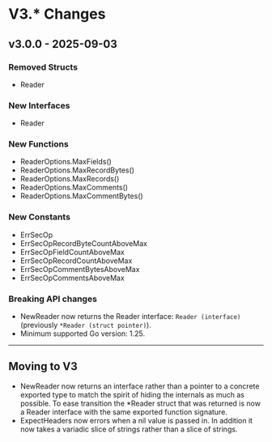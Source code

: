 # V3.* Changes

## v3.0.0 - 2025-09-03

### Removed Structs
- Reader

### New Interfaces
- Reader

### New Functions
- ReaderOptions.MaxFields()
- ReaderOptions.MaxRecordBytes()
- ReaderOptions.MaxRecords()
- ReaderOptions.MaxComments()
- ReaderOptions.MaxCommentBytes()

### New Constants
- ErrSecOp
- ErrSecOpRecordByteCountAboveMax
- ErrSecOpFieldCountAboveMax
- ErrSecOpRecordCountAboveMax
- ErrSecOpCommentBytesAboveMax
- ErrSecOpCommentsAboveMax

### Breaking API changes
- NewReader now returns the Reader interface: `Reader (interface)` (previously `*Reader (struct pointer)`).
- Minimum supported Go version: 1.25.

---

## Moving to V3

- NewReader now returns an interface rather than a pointer to a concrete exported type to match the spirit of hiding the internals as much as possible. To ease transition the *Reader struct that was returned is now a Reader interface with the same exported function signature.
- ExpectHeaders now errors when a nil value is passed in. In addition it now takes a variadic slice of strings rather than a slice of strings.

